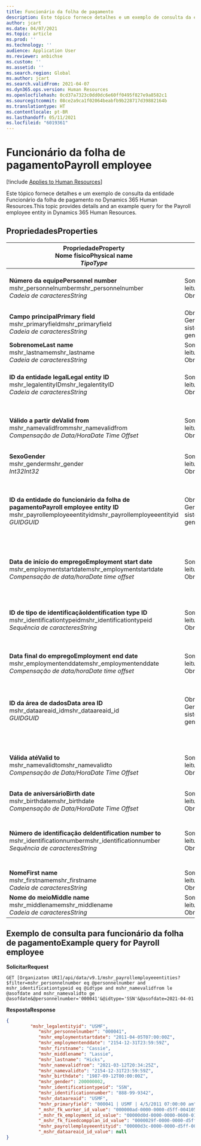 ```yaml
---
title: Funcionário da folha de pagamento
description: Este tópico fornece detalhes e um exemplo de consulta da entidade Funcionário da folha de pagamento no Dynamics 365 Human Resources.
author: jcart
ms.date: 04/07/2021
ms.topic: article
ms.prod: ''
ms.technology: ''
audience: Application User
ms.reviewer: anbichse
ms.custom: ''
ms.assetid: ''
ms.search.region: Global
ms.author: jcart
ms.search.validFrom: 2021-04-07
ms.dyn365.ops.version: Human Resources
ms.openlocfilehash: 0cd37a7323c0dd0dc6e60ff0495f827e9a8582c1
ms.sourcegitcommit: 08ce2a9ca1f02064beabfb9b228717d39882164b
ms.translationtype: HT
ms.contentlocale: pt-BR
ms.lasthandoff: 05/11/2021
ms.locfileid: "6019361"
---
```

# <a name="payroll-employee"></a><span data-ttu-id="a6f19-103">Funcionário da folha de pagamento</span><span class="sxs-lookup"><span data-stu-id="a6f19-103">Payroll employee</span></span>

[!include [Applies to Human Resources](../includes/applies-to-hr.md)]

<span data-ttu-id="a6f19-104">Este tópico fornece detalhes e um exemplo de consulta da entidade Funcionário da folha de pagamento no Dynamics 365 Human Resources.</span><span class="sxs-lookup"><span data-stu-id="a6f19-104">This topic provides details and an example query for the Payroll employee entity in Dynamics 365 Human Resources.</span></span>

## <a name="properties"></a><span data-ttu-id="a6f19-105">Propriedades</span><span class="sxs-lookup"><span data-stu-id="a6f19-105">Properties</span></span>

| <span data-ttu-id="a6f19-106">Propriedade</span><span class="sxs-lookup"><span data-stu-id="a6f19-106">Property</span></span><br><span data-ttu-id="a6f19-107">**Nome físico**</span><span class="sxs-lookup"><span data-stu-id="a6f19-107">**Physical name**</span></span><br><span data-ttu-id="a6f19-108">**_Tipo_**</span><span class="sxs-lookup"><span data-stu-id="a6f19-108">**_Type_**</span></span> | <span data-ttu-id="a6f19-109">Uso</span><span class="sxs-lookup"><span data-stu-id="a6f19-109">Use</span></span> | <span data-ttu-id="a6f19-110">Descrição</span><span class="sxs-lookup"><span data-stu-id="a6f19-110">Description</span></span> |
| --- | --- | --- |
| <span data-ttu-id="a6f19-111">**Número da equipe**</span><span class="sxs-lookup"><span data-stu-id="a6f19-111">**Personnel number**</span></span><br><span data-ttu-id="a6f19-112">mshr_personnelnumber</span><span class="sxs-lookup"><span data-stu-id="a6f19-112">mshr_personnelnumber</span></span><br><span data-ttu-id="a6f19-113">*Cadeia de caracteres*</span><span class="sxs-lookup"><span data-stu-id="a6f19-113">*String*</span></span> | <span data-ttu-id="a6f19-114">Somente leitura</span><span class="sxs-lookup"><span data-stu-id="a6f19-114">Read-only</span></span><br><span data-ttu-id="a6f19-115">Obrigatório</span><span class="sxs-lookup"><span data-stu-id="a6f19-115">Required</span></span> | <span data-ttu-id="a6f19-116">O número da equipe exclusiva do funcionário.</span><span class="sxs-lookup"><span data-stu-id="a6f19-116">The employee's unique personnel number.</span></span> |
| <span data-ttu-id="a6f19-117">**Campo principal**</span><span class="sxs-lookup"><span data-stu-id="a6f19-117">**Primary field**</span></span><br><span data-ttu-id="a6f19-118">mshr_primaryfield</span><span class="sxs-lookup"><span data-stu-id="a6f19-118">mshr_primaryfield</span></span><br><span data-ttu-id="a6f19-119">*Cadeia de caracteres*</span><span class="sxs-lookup"><span data-stu-id="a6f19-119">*String*</span></span> | <span data-ttu-id="a6f19-120">Obrigatório</span><span class="sxs-lookup"><span data-stu-id="a6f19-120">Required</span></span><br><span data-ttu-id="a6f19-121">Gerado pelo sistema</span><span class="sxs-lookup"><span data-stu-id="a6f19-121">System generated</span></span> |  |
| <span data-ttu-id="a6f19-122">**Sobrenome**</span><span class="sxs-lookup"><span data-stu-id="a6f19-122">**Last name**</span></span><br><span data-ttu-id="a6f19-123">mshr_lastname</span><span class="sxs-lookup"><span data-stu-id="a6f19-123">mshr_lastname</span></span><br><span data-ttu-id="a6f19-124">*Cadeia de caracteres*</span><span class="sxs-lookup"><span data-stu-id="a6f19-124">*String*</span></span> | <span data-ttu-id="a6f19-125">Somente leitura</span><span class="sxs-lookup"><span data-stu-id="a6f19-125">Read only</span></span><br><span data-ttu-id="a6f19-126">Obrigatório</span><span class="sxs-lookup"><span data-stu-id="a6f19-126">Required</span></span> | <span data-ttu-id="a6f19-127">Sobrenome do funcionário.</span><span class="sxs-lookup"><span data-stu-id="a6f19-127">Employee last name.</span></span> |
| <span data-ttu-id="a6f19-128">**ID da entidade legal**</span><span class="sxs-lookup"><span data-stu-id="a6f19-128">**Legal entity ID**</span></span><br><span data-ttu-id="a6f19-129">mshr_legalentityID</span><span class="sxs-lookup"><span data-stu-id="a6f19-129">mshr_legalentityID</span></span><br><span data-ttu-id="a6f19-130">*Cadeia de caracteres*</span><span class="sxs-lookup"><span data-stu-id="a6f19-130">*String*</span></span> | <span data-ttu-id="a6f19-131">Somente leitura</span><span class="sxs-lookup"><span data-stu-id="a6f19-131">Read-only</span></span><br><span data-ttu-id="a6f19-132">Obrigatório</span><span class="sxs-lookup"><span data-stu-id="a6f19-132">Required</span></span> | <span data-ttu-id="a6f19-133">Especifica a entidade legal (empresa).</span><span class="sxs-lookup"><span data-stu-id="a6f19-133">Specifies the legal entity (company).</span></span> |
| <span data-ttu-id="a6f19-134">**Válido a partir de**</span><span class="sxs-lookup"><span data-stu-id="a6f19-134">**Valid from**</span></span><br><span data-ttu-id="a6f19-135">mshr_namevalidfrom</span><span class="sxs-lookup"><span data-stu-id="a6f19-135">mshr_namevalidfrom</span></span><br><span data-ttu-id="a6f19-136">*Compensação de Data/Hora*</span><span class="sxs-lookup"><span data-stu-id="a6f19-136">*Date Time Offset*</span></span> | <span data-ttu-id="a6f19-137">Somente leitura</span><span class="sxs-lookup"><span data-stu-id="a6f19-137">Read-only</span></span> <br><span data-ttu-id="a6f19-138">Obrigatório</span><span class="sxs-lookup"><span data-stu-id="a6f19-138">Required</span></span> | <span data-ttu-id="a6f19-139">Data a partir da qual as informações do funcionário são válidas.</span><span class="sxs-lookup"><span data-stu-id="a6f19-139">Date the employee information is valid from.</span></span>  |
| <span data-ttu-id="a6f19-140">**Sexo**</span><span class="sxs-lookup"><span data-stu-id="a6f19-140">**Gender**</span></span><br><span data-ttu-id="a6f19-141">mshr_gender</span><span class="sxs-lookup"><span data-stu-id="a6f19-141">mshr_gender</span></span><br><span data-ttu-id="a6f19-142">*Int32*</span><span class="sxs-lookup"><span data-stu-id="a6f19-142">*Int32*</span></span> | <span data-ttu-id="a6f19-143">Somente leitura</span><span class="sxs-lookup"><span data-stu-id="a6f19-143">Read-only</span></span><br><span data-ttu-id="a6f19-144">Obrigatório</span><span class="sxs-lookup"><span data-stu-id="a6f19-144">Required</span></span> | <span data-ttu-id="a6f19-145">O sexo do funcionário.</span><span class="sxs-lookup"><span data-stu-id="a6f19-145">The employee's gender.</span></span> |
| <span data-ttu-id="a6f19-146">**ID da entidade do funcionário da folha de pagamento**</span><span class="sxs-lookup"><span data-stu-id="a6f19-146">**Payroll employee entity ID**</span></span><br><span data-ttu-id="a6f19-147">mshr_payrollemployeeentityid</span><span class="sxs-lookup"><span data-stu-id="a6f19-147">mshr_payrollemployeeentityid</span></span><br><span data-ttu-id="a6f19-148">*GUID*</span><span class="sxs-lookup"><span data-stu-id="a6f19-148">*GUID*</span></span> | <span data-ttu-id="a6f19-149">Obrigatório</span><span class="sxs-lookup"><span data-stu-id="a6f19-149">Required</span></span><br><span data-ttu-id="a6f19-150">Gerado pelo sistema</span><span class="sxs-lookup"><span data-stu-id="a6f19-150">System generated</span></span> | <span data-ttu-id="a6f19-151">Um valor GUID gerado pelo sistema para identificar exclusivamente o funcionário.</span><span class="sxs-lookup"><span data-stu-id="a6f19-151">A system-generated GUID value to uniquely identify the employee.</span></span> |
| <span data-ttu-id="a6f19-152">**Data de início do emprego**</span><span class="sxs-lookup"><span data-stu-id="a6f19-152">**Employment start date**</span></span><br><span data-ttu-id="a6f19-153">mshr_employmentstartdate</span><span class="sxs-lookup"><span data-stu-id="a6f19-153">mshr_employmentstartdate</span></span><br><span data-ttu-id="a6f19-154">*Compensação de data/hora*</span><span class="sxs-lookup"><span data-stu-id="a6f19-154">*Date time offset*</span></span> | <span data-ttu-id="a6f19-155">Somente leitura</span><span class="sxs-lookup"><span data-stu-id="a6f19-155">Read-only</span></span><br><span data-ttu-id="a6f19-156">Obrigatório</span><span class="sxs-lookup"><span data-stu-id="a6f19-156">Required</span></span> | <span data-ttu-id="a6f19-157">A data de início do emprego do funcionário.</span><span class="sxs-lookup"><span data-stu-id="a6f19-157">The start date of the employee's employment.</span></span> |
| <span data-ttu-id="a6f19-158">**ID de tipo de identificação**</span><span class="sxs-lookup"><span data-stu-id="a6f19-158">**Identification type ID**</span></span><br><span data-ttu-id="a6f19-159">mshr_identificationtypeid</span><span class="sxs-lookup"><span data-stu-id="a6f19-159">mshr_identificationtypeid</span></span><br><span data-ttu-id="a6f19-160">*Sequência de caracteres*</span><span class="sxs-lookup"><span data-stu-id="a6f19-160">*String*</span></span> |<span data-ttu-id="a6f19-161">Somente leitura</span><span class="sxs-lookup"><span data-stu-id="a6f19-161">Read-only</span></span><br><span data-ttu-id="a6f19-162">Obrigatório</span><span class="sxs-lookup"><span data-stu-id="a6f19-162">Required</span></span> | <span data-ttu-id="a6f19-163">O tipo de identificação definido para o funcionário.</span><span class="sxs-lookup"><span data-stu-id="a6f19-163">The identification type defined for the employee.</span></span> |
| <span data-ttu-id="a6f19-164">**Data final do emprego**</span><span class="sxs-lookup"><span data-stu-id="a6f19-164">**Employment end date**</span></span><br><span data-ttu-id="a6f19-165">mshr_employmentenddate</span><span class="sxs-lookup"><span data-stu-id="a6f19-165">mshr_employmentenddate</span></span><br><span data-ttu-id="a6f19-166">*Compensação de data/hora*</span><span class="sxs-lookup"><span data-stu-id="a6f19-166">*Date time offset*</span></span> | <span data-ttu-id="a6f19-167">Somente leitura</span><span class="sxs-lookup"><span data-stu-id="a6f19-167">Read-only</span></span><br><span data-ttu-id="a6f19-168">Obrigatório</span><span class="sxs-lookup"><span data-stu-id="a6f19-168">Required</span></span> |<span data-ttu-id="a6f19-169">O final do emprego do funcionário.</span><span class="sxs-lookup"><span data-stu-id="a6f19-169">The end of the employee's employment.</span></span>  |
| <span data-ttu-id="a6f19-170">**ID da área de dados**</span><span class="sxs-lookup"><span data-stu-id="a6f19-170">**Data area ID**</span></span><br><span data-ttu-id="a6f19-171">mshr_dataareaid_id</span><span class="sxs-lookup"><span data-stu-id="a6f19-171">mshr_dataareaid_id</span></span><br><span data-ttu-id="a6f19-172">*GUID*</span><span class="sxs-lookup"><span data-stu-id="a6f19-172">*GUID*</span></span> | <span data-ttu-id="a6f19-173">Obrigatório</span><span class="sxs-lookup"><span data-stu-id="a6f19-173">Required</span></span> <br><span data-ttu-id="a6f19-174">Gerado pelo sistema</span><span class="sxs-lookup"><span data-stu-id="a6f19-174">System generated</span></span> | <span data-ttu-id="a6f19-175">Valor GUID gerado pelo sistema identificando a entidade legal (empresa).</span><span class="sxs-lookup"><span data-stu-id="a6f19-175">System-generated GUID value identifying the legal entity (company).</span></span> |
| <span data-ttu-id="a6f19-176">**Válida até**</span><span class="sxs-lookup"><span data-stu-id="a6f19-176">**Valid to**</span></span><br><span data-ttu-id="a6f19-177">mshr_namevalidto</span><span class="sxs-lookup"><span data-stu-id="a6f19-177">mshr_namevalidto</span></span><br><span data-ttu-id="a6f19-178">*Compensação de Data/Hora*</span><span class="sxs-lookup"><span data-stu-id="a6f19-178">*Date Time Offset*</span></span> |  <span data-ttu-id="a6f19-179">Somente leitura</span><span class="sxs-lookup"><span data-stu-id="a6f19-179">Read-only</span></span><br><span data-ttu-id="a6f19-180">Obrigatório</span><span class="sxs-lookup"><span data-stu-id="a6f19-180">Required</span></span> | <span data-ttu-id="a6f19-181">Data até a qual as informações do funcionário são válidas.</span><span class="sxs-lookup"><span data-stu-id="a6f19-181">Date the employee information is valid to.</span></span> |
| <span data-ttu-id="a6f19-182">**Data de aniversário**</span><span class="sxs-lookup"><span data-stu-id="a6f19-182">**Birth date**</span></span><br><span data-ttu-id="a6f19-183">mshr_birthdate</span><span class="sxs-lookup"><span data-stu-id="a6f19-183">mshr_birthdate</span></span><br><span data-ttu-id="a6f19-184">*Compensação de Data/Hora*</span><span class="sxs-lookup"><span data-stu-id="a6f19-184">*Date Time Offset*</span></span> | <span data-ttu-id="a6f19-185">Somente leitura</span><span class="sxs-lookup"><span data-stu-id="a6f19-185">Read-only</span></span> <br><span data-ttu-id="a6f19-186">Obrigatório</span><span class="sxs-lookup"><span data-stu-id="a6f19-186">Required</span></span> | <span data-ttu-id="a6f19-187">A data de nascimento do funcionário</span><span class="sxs-lookup"><span data-stu-id="a6f19-187">The employee's birth date</span></span> |
| <span data-ttu-id="a6f19-188">**Número de identificação de**</span><span class="sxs-lookup"><span data-stu-id="a6f19-188">**Identification number to**</span></span><br><span data-ttu-id="a6f19-189">mshr_identificationnumber</span><span class="sxs-lookup"><span data-stu-id="a6f19-189">mshr_identificationnumber</span></span><br><span data-ttu-id="a6f19-190">*Sequência de caracteres*</span><span class="sxs-lookup"><span data-stu-id="a6f19-190">*String*</span></span> | <span data-ttu-id="a6f19-191">Somente leitura</span><span class="sxs-lookup"><span data-stu-id="a6f19-191">Read-only</span></span> <br><span data-ttu-id="a6f19-192">Obrigatório</span><span class="sxs-lookup"><span data-stu-id="a6f19-192">Required</span></span> |<span data-ttu-id="a6f19-193">O número de identificação definido para o funcionário.</span><span class="sxs-lookup"><span data-stu-id="a6f19-193">The identification number defined for the employee.</span></span>  |
| <span data-ttu-id="a6f19-194">**Nome**</span><span class="sxs-lookup"><span data-stu-id="a6f19-194">**First name**</span></span><br><span data-ttu-id="a6f19-195">mshr_firstname</span><span class="sxs-lookup"><span data-stu-id="a6f19-195">mshr_firstname</span></span><br><span data-ttu-id="a6f19-196">*Cadeia de caracteres*</span><span class="sxs-lookup"><span data-stu-id="a6f19-196">*String*</span></span> | <span data-ttu-id="a6f19-197">Somente leitura</span><span class="sxs-lookup"><span data-stu-id="a6f19-197">Read-only</span></span><br><span data-ttu-id="a6f19-198">Obrigatório</span><span class="sxs-lookup"><span data-stu-id="a6f19-198">Required</span></span> | <span data-ttu-id="a6f19-199">Nome do funcionário.</span><span class="sxs-lookup"><span data-stu-id="a6f19-199">Employee first name.</span></span> |
| <span data-ttu-id="a6f19-200">**Nome do meio**</span><span class="sxs-lookup"><span data-stu-id="a6f19-200">**Middle name**</span></span><br><span data-ttu-id="a6f19-201">mshr_middlename</span><span class="sxs-lookup"><span data-stu-id="a6f19-201">mshr_middlename</span></span><br><span data-ttu-id="a6f19-202">*Cadeia de caracteres*</span><span class="sxs-lookup"><span data-stu-id="a6f19-202">*String*</span></span> | <span data-ttu-id="a6f19-203">Somente leitura</span><span class="sxs-lookup"><span data-stu-id="a6f19-203">Read-only</span></span><br><span data-ttu-id="a6f19-204">Obrigatório</span><span class="sxs-lookup"><span data-stu-id="a6f19-204">Required</span></span> |<span data-ttu-id="a6f19-205">Nome do meio do funcionário.</span><span class="sxs-lookup"><span data-stu-id="a6f19-205">Employee middle name.</span></span>  |

## <a name="example-query-for-payroll-employee"></a><span data-ttu-id="a6f19-206">Exemplo de consulta para funcionário da folha de pagamento</span><span class="sxs-lookup"><span data-stu-id="a6f19-206">Example query for Payroll employee</span></span>

<span data-ttu-id="a6f19-207">**Solicitar**</span><span class="sxs-lookup"><span data-stu-id="a6f19-207">**Request**</span></span>

```http
GET [Organizaton URI]/api/data/v9.1/mshr_payrollemployeeentities?$filter=mshr_personnelnumber eq @personnelnumber and mshr_identificationtypeid eq @idtype and mshr_namevalidfrom le @asofdate and mshr_namevalidto ge @asofdate&@personnelnumber='000041'&@idtype='SSN'&@asofdate=2021-04-01
```

<span data-ttu-id="a6f19-208">**Resposta**</span><span class="sxs-lookup"><span data-stu-id="a6f19-208">**Response**</span></span>

```json
{
         "mshr_legalentityid": "USMF",
            "mshr_personnelnumber": "000041",
            "mshr_employmentstartdate": "2011-04-05T07:00:00Z",
            "mshr_employmentenddate": "2154-12-31T23:59:59Z",
            "mshr_firstname": "Cassie",
            "mshr_middlename": "Lassie",
            "mshr_lastname": "Hicks",
            "mshr_namevalidfrom": "2021-03-12T20:34:25Z",
            "mshr_namevalidto": "2154-12-31T23:59:59Z",
            "mshr_birthdate": "1987-09-12T00:00:00Z",
            "mshr_gender": 200000002,
            "mshr_identificationtypeid": "SSN",
            "mshr_identificationnumber": "888-99-9342",
            "mshr_dataareaid": "USMF",
            "mshr_primaryfield": "000041 | USMF | 4/5/2011 07:00:00 am",
            "_mshr_fk_worker_id_value": "000000ad-0000-0000-d5ff-004105000000",
            "_mshr_fk_employment_id_value": "00000d0d-0000-0000-0600-014105000000",
            "_mshr_fk_fixedcompplan_id_value": "0000029f-0000-0000-d5ff-004105000000",
            "mshr_payrollemployeeentityid": "00000d3c-0000-0000-d5ff-004105000000",
            "_mshr_dataareaid_id_value": null
}
```
